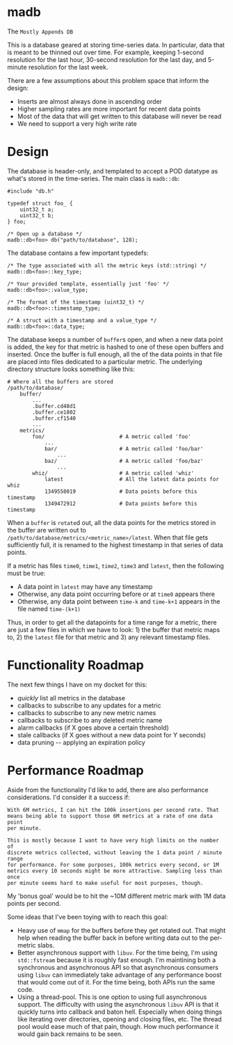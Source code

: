 madb
====
The `Mostly Appends DB`

This is a database geared at storing time-series data. In particular, data that
is meant to be thinned out over time. For example, keeping 1-second resolution
for the last hour, 30-second resolution for the last day, and 5-minute
resolution for the last week.

There are a few assumptions about this problem space that inform the design:

- Inserts are almost always done in ascending order
- Higher sampling rates are more important for recent data points
- Most of the data that will get written to this database will never be read
- We need to support a very high write rate

Design
======
The database is header-only, and templated to accept a POD datatype as what's
stored in the time-series. The main class is `madb::db`:

    #include "db.h"

    typedef struct foo_ {
        uint32_t a;
        uint32_t b;
    } foo;

    /* Open up a database */
    madb::db<foo> db("path/to/database", 128);

The database contains a few important typedefs:

    /* The type associated with all the metric keys (std::string) */
    madb::db<foo>::key_type;

    /* Your provided template, essentially just 'foo' */
    madb::db<foo>::value_type;

    /* The format of the timestamp (uint32_t) */
    madb::db<foo>::timestamp_type;

    /* A struct with a timestamp and a value_type */
    madb::db<foo>::data_type;

The database keeps a number of `buffer`s open, and when a new data point is
added, the key for that metric is hashed to one of these open buffers and
inserted. Once the buffer is full enough, all the of the data points in that
file are placed into files dedicated to a particular metric. The underlying
directory structure looks something like this:

    # Where all the buffers are stored
    /path/to/database/
        buffer/
            ...
            .buffer.cd48d1
            .buffer.ce1802
            .buffer.cf1540
            ...
        metrics/
            foo/                        # A metric called 'foo'
                ...
                bar/                    # A metric called 'foo/bar'
                    ...
                baz/                    # A metric called 'foo/baz'
                    ...
            whiz/                       # A metric called 'whiz'
                latest                  # All the latest data points for whiz
                1349558019              # Data points before this timestamp
                1349472912              # Data points before this timestamp

When a `buffer` is `rotate`d out, all the data points for the metrics stored in
the buffer are written out to `/path/to/database/metrics/<metric_name>/latest`.
When that file gets sufficiently full, it is renamed to the highest timestamp
in that series of data points.

If a metric has files `time0`, `time1`, `time2`, `time3` and `latest`, then the
following must be true:

- A data point in `latest` may have any timestamp
- Otherwise, any data point occurring before or at `time0` appears there
- Otherwise, any data point between `time-k` and `time-k+1` appears in the file
    named `time-(k+1)`

Thus, in order to get all the datapoints for a time range for a metric, there
are just a few files in which we have to look: 1) the buffer that metric maps
to, 2) the `latest` file for that metric and 3) any relevant timestamp files.

Functionality Roadmap
=====================
The next few things I have on my docket for this:

- _quickly_ list all metrics in the database
- callbacks to subscribe to any updates for a metric
- callbacks to subscribe to any new metric names
- callbacks to subscribe to any deleted metric name
- alarm callbacks (if X goes above a certain threshold)
- stale callbacks (if X goes without a new data point for Y seconds)
- data pruning -- applying an expiration policy

Performance Roadmap
===================
Aside from the functionality I'd like to add, there are also performance
considerations. I'd consider it a success if:

    With 6M metrics, I can hit the 100k insertions per second rate. That
    means being able to support those 6M metrics at a rate of one data point
    per minute.

    This is mostly because I want to have very high limits on the number of
    discrete metrics collected, without leaving the 1 data point / minute range
    for performance. For some purposes, 100k metrics every second, or 1M
    metrics every 10 seconds might be more attractive. Sampling less than once
    per minute seems hard to make useful for most purposes, though.

My 'bonus goal' would be to hit the ~10M different metric mark with 1M data
points per second.

Some ideas that I've been toying with to reach this goal:

- Heavy use of `mmap` for the buffers before they get rotated out. That might
    help when reading the buffer back in before writing data out to the
    per-metric slabs.
- Better asynchronous support with `libuv`. For the time being, I'm using
    `std::fstream` because it is roughly fast enough. I'm maintining both a
    synchronous and asynchronous API so that asynchronous consumers using
    `libuv` can immediately take advantage of any performance boost that would
    come out of it. For the time being, both APIs run the same code.
- Using a thread-pool. This is one option to using full asynchronous support.
    The difficulty with using the asynchronous `libuv` API is that it quickly
    turns into callback and baton hell. Especially when doing things like
    iterating over directories, opening and closing files, etc. The thread pool
    would ease much of that pain, though. How much performance it would gain
    back remains to be seen.